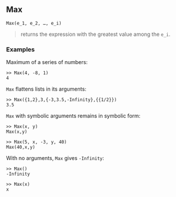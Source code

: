 ## Max

```
Max(e_1, e_2, …, e_i) 
```

> returns the expression with the greatest value among the `e_i`.
	
### Examples

Maximum of a series of numbers:
```
>> Max(4, -8, 1)
4
```

`Max` flattens lists in its arguments:
```
>> Max({1,2},3,{-3,3.5,-Infinity},{{1/2}})
3.5
```

`Max` with symbolic arguments remains in symbolic form:
```
>> Max(x, y)
Max(x,y)
 
>> Max(5, x, -3, y, 40)
Max(40,x,y)
```

With no arguments, `Max` gives `-Infinity`:
```
>> Max()
-Infinity
 
>> Max(x)
x
```